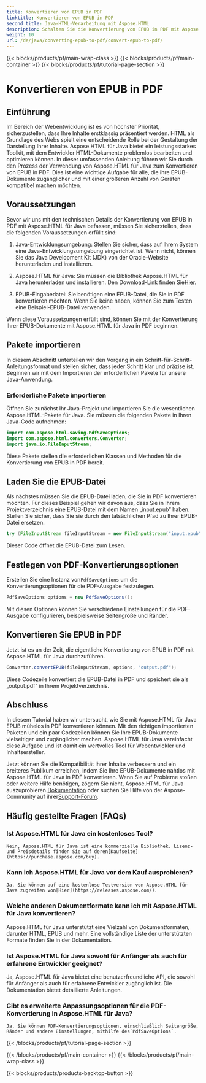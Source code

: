 ```yaml
---
title: Konvertieren von EPUB in PDF
linktitle: Konvertieren von EPUB in PDF
second_title: Java-HTML-Verarbeitung mit Aspose.HTML
description: Schalten Sie die Konvertierung von EPUB in PDF mit Aspose.HTML für Java frei, der leistungsstarken Java-Bibliothek. Erstellen Sie mühelos zugängliche Inhalte.
weight: 10
url: /de/java/converting-epub-to-pdf/convert-epub-to-pdf/
---
```


{{< blocks/products/pf/main-wrap-class >}}
{{< blocks/products/pf/main-container >}}
{{< blocks/products/pf/tutorial-page-section >}}

# Konvertieren von EPUB in PDF

## Einführung

Im Bereich der Webentwicklung ist es von höchster Priorität, sicherzustellen, dass Ihre Inhalte erstklassig präsentiert werden. HTML als Grundlage des Webs spielt eine entscheidende Rolle bei der Gestaltung der Darstellung Ihrer Inhalte. Aspose.HTML für Java bietet ein leistungsstarkes Toolkit, mit dem Entwickler HTML-Dokumente problemlos bearbeiten und optimieren können. In dieser umfassenden Anleitung führen wir Sie durch den Prozess der Verwendung von Aspose.HTML für Java zum Konvertieren von EPUB in PDF. Dies ist eine wichtige Aufgabe für alle, die ihre EPUB-Dokumente zugänglicher und mit einer größeren Anzahl von Geräten kompatibel machen möchten.

## Voraussetzungen

Bevor wir uns mit den technischen Details der Konvertierung von EPUB in PDF mit Aspose.HTML für Java befassen, müssen Sie sicherstellen, dass die folgenden Voraussetzungen erfüllt sind:

1. Java-Entwicklungsumgebung: Stellen Sie sicher, dass auf Ihrem System eine Java-Entwicklungsumgebung eingerichtet ist. Wenn nicht, können Sie das Java Development Kit (JDK) von der Oracle-Website herunterladen und installieren.

2. Aspose.HTML für Java: Sie müssen die Bibliothek Aspose.HTML für Java herunterladen und installieren. Den Download-Link finden Sie[Hier](https://releases.aspose.com/html/java/).

3. EPUB-Eingabedatei: Sie benötigen eine EPUB-Datei, die Sie in PDF konvertieren möchten. Wenn Sie keine haben, können Sie zum Testen eine Beispiel-EPUB-Datei verwenden.

Wenn diese Voraussetzungen erfüllt sind, können Sie mit der Konvertierung Ihrer EPUB-Dokumente mit Aspose.HTML für Java in PDF beginnen.

## Pakete importieren

In diesem Abschnitt unterteilen wir den Vorgang in ein Schritt-für-Schritt-Anleitungsformat und stellen sicher, dass jeder Schritt klar und präzise ist. Beginnen wir mit dem Importieren der erforderlichen Pakete für unsere Java-Anwendung.

### Erforderliche Pakete importieren

Öffnen Sie zunächst Ihr Java-Projekt und importieren Sie die wesentlichen Aspose.HTML-Pakete für Java. Sie müssen die folgenden Pakete in Ihren Java-Code aufnehmen:

```java
import com.aspose.html.saving.PdfSaveOptions;
import com.aspose.html.converters.Converter;
import java.io.FileInputStream;
```

Diese Pakete stellen die erforderlichen Klassen und Methoden für die Konvertierung von EPUB in PDF bereit.

## Laden Sie die EPUB-Datei

Als nächstes müssen Sie die EPUB-Datei laden, die Sie in PDF konvertieren möchten. Für dieses Beispiel gehen wir davon aus, dass Sie in Ihrem Projektverzeichnis eine EPUB-Datei mit dem Namen „input.epub“ haben. Stellen Sie sicher, dass Sie sie durch den tatsächlichen Pfad zu Ihrer EPUB-Datei ersetzen.

```java
try (FileInputStream fileInputStream = new FileInputStream("input.epub")) {
```

Dieser Code öffnet die EPUB-Datei zum Lesen.

## Festlegen von PDF-Konvertierungsoptionen

 Erstellen Sie eine Instanz von`PdfSaveOptions` um die Konvertierungsoptionen für die PDF-Ausgabe festzulegen.

```java
PdfSaveOptions options = new PdfSaveOptions();
```

Mit diesen Optionen können Sie verschiedene Einstellungen für die PDF-Ausgabe konfigurieren, beispielsweise Seitengröße und Ränder.

## Konvertieren Sie EPUB in PDF

Jetzt ist es an der Zeit, die eigentliche Konvertierung von EPUB in PDF mit Aspose.HTML für Java durchzuführen.

```java
Converter.convertEPUB(fileInputStream, options, "output.pdf");
```

Diese Codezeile konvertiert die EPUB-Datei in PDF und speichert sie als „output.pdf“ in Ihrem Projektverzeichnis.

## Abschluss

In diesem Tutorial haben wir untersucht, wie Sie mit Aspose.HTML für Java EPUB mühelos in PDF konvertieren können. Mit den richtigen importierten Paketen und ein paar Codezeilen können Sie Ihre EPUB-Dokumente vielseitiger und zugänglicher machen. Aspose.HTML für Java vereinfacht diese Aufgabe und ist damit ein wertvolles Tool für Webentwickler und Inhaltsersteller.

 Jetzt können Sie die Kompatibilität Ihrer Inhalte verbessern und ein breiteres Publikum erreichen, indem Sie Ihre EPUB-Dokumente nahtlos mit Aspose.HTML für Java in PDF konvertieren. Wenn Sie auf Probleme stoßen oder weitere Hilfe benötigen, zögern Sie nicht, Aspose.HTML für Java auszuprobieren.[Dokumentation](https://reference.aspose.com/html/java/) oder suchen Sie Hilfe von der Aspose-Community auf ihrer[Support-Forum](https://forum.aspose.com/).

## Häufig gestellte Fragen (FAQs)

### Ist Aspose.HTML für Java ein kostenloses Tool?
    Nein, Aspose.HTML für Java ist eine kommerzielle Bibliothek. Lizenz- und Preisdetails finden Sie auf deren[Kaufseite](https://purchase.aspose.com/buy).

### Kann ich Aspose.HTML für Java vor dem Kauf ausprobieren?
    Ja, Sie können auf eine kostenlose Testversion von Aspose.HTML für Java zugreifen von[Hier](https://releases.aspose.com/).

### Welche anderen Dokumentformate kann ich mit Aspose.HTML für Java konvertieren?
   Aspose.HTML für Java unterstützt eine Vielzahl von Dokumentformaten, darunter HTML, EPUB und mehr. Eine vollständige Liste der unterstützten Formate finden Sie in der Dokumentation.

### Ist Aspose.HTML für Java sowohl für Anfänger als auch für erfahrene Entwickler geeignet?
   Ja, Aspose.HTML für Java bietet eine benutzerfreundliche API, die sowohl für Anfänger als auch für erfahrene Entwickler zugänglich ist. Die Dokumentation bietet detaillierte Anleitungen.

### Gibt es erweiterte Anpassungsoptionen für die PDF-Konvertierung in Aspose.HTML für Java?
    Ja, Sie können PDF-Konvertierungsoptionen, einschließlich Seitengröße, Ränder und andere Einstellungen, mithilfe des`PdfSaveOptions`.
{{< /blocks/products/pf/tutorial-page-section >}}

{{< /blocks/products/pf/main-container >}}
{{< /blocks/products/pf/main-wrap-class >}}

{{< blocks/products/products-backtop-button >}}
